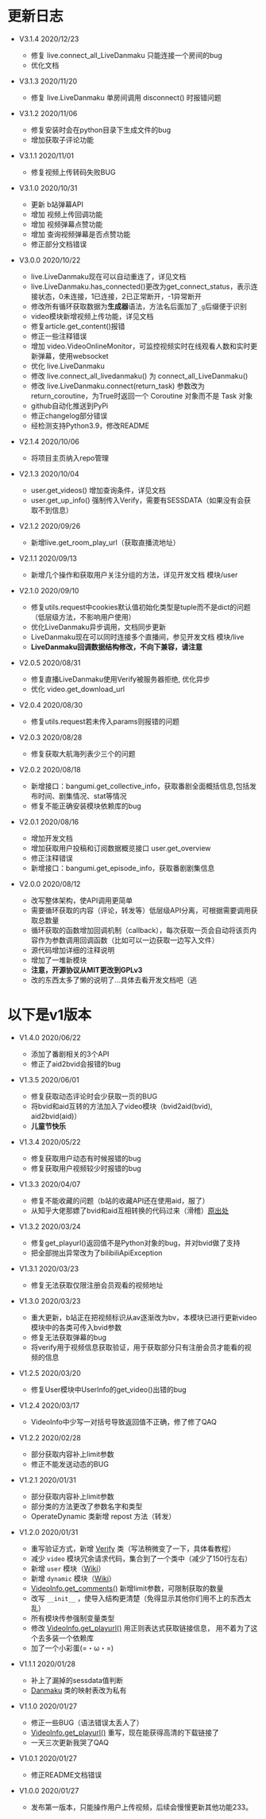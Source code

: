 # 更新日志

+ V3.1.4 2020/12/23
    + 修复 live.connect_all_LiveDanmaku 只能连接一个房间的bug
    + 优化文档

+ V3.1.3 2020/11/20
    + 修复 live.LiveDanmaku 单房间调用 disconnect() 时报错问题

+ V3.1.2 2020/11/06
    + 修复安装时会在python目录下生成文件的bug
    + 增加获取子评论功能

+ V3.1.1 2020/11/01
    + 修复视频上传转码失败BUG

+ V3.1.0 2020/10/31
    + 更新 b站弹幕API
    + 增加 视频上传回调功能
    + 增加 视频弹幕点赞功能
    + 增加 查询视频弹幕是否点赞功能
    + 修正部分文档错误

+ V3.0.0 2020/10/22
    + live.LiveDanmaku现在可以自动重连了，详见文档
    + live.LiveDanmaku.has_connected()更改为get_connect_status，表示连接状态，0未连接，1已连接，2已正常断开，-1异常断开
    + 修改所有循环获取数据为**生成器**语法，方法名后面加了`_g`后缀便于识别
    + video模块新增视频上传功能，详见文档
    + 修复article.get_content()报错
    + 修正一些注释错误
    + 增加 video.VideoOnlineMonitor，可监控视频实时在线观看人数和实时更新弹幕，使用websocket
    + 优化 live.LiveDanmaku
    + 修改 live.connect_all_livedanmaku() 为 connect_all_LiveDanmaku()
    + 修改 live.LiveDanmaku.connect(return_task) 参数改为 return_coroutine，为True时返回一个 Coroutine 对象而不是 Task 对象
    + github自动化推送到PyPi
    + 修正changelog部分错误
    + 经检测支持Python3.9，修改README

+ V2.1.4 2020/10/06
    + 将项目主页纳入repo管理

+ V2.1.3 2020/10/04
    + user.get_videos() 增加查询条件，详见文档
    + user.get_up_info() 强制传入Verify，需要有SESSDATA（如果没有会获取不到信息）

+ V2.1.2 2020/09/26
    + 新增live.get_room_play_url（获取直播流地址）

+ V2.1.1 2020/09/13
    + 新增几个操作和获取用户关注分组的方法，详见开发文档 模块/user

+ V2.1.0 2020/09/10
    + 修复utils.request中cookies默认值初始化类型是tuple而不是dict的问题（低层级方法，不影响用户使用）
    + 优化LiveDanmaku异步调用，文档同步更新
    + LiveDanmaku现在可以同时连接多个直播间，参见开发文档 模块/live
    + **LiveDanmaku回调数据结构修改，不向下兼容，请注意**

+ V2.0.5 2020/08/31
    + 修复直播LiveDanmaku使用Verify被服务器拒绝, 优化异步
    + 优化 video.get_download_url

+ V2.0.4 2020/08/30
    + 修复utils.request若未传入params则报错的问题

+ V2.0.3 2020/08/28
    + 修复获取大航海列表少三个的问题

+ V2.0.2 2020/08/18
    + 新增接口：bangumi.get_collective_info，获取番剧全面概括信息,包括发布时间、剧集情况、stat等情况
    + 修复不能正确安装模块依赖库的bug

+ V2.0.1 2020/08/16
    + 增加开发文档
    + 增加获取用户投稿和订阅数据概览接口 user.get_overview
    + 修正注释错误
    + 新增接口：bangumi.get_episode_info，获取番剧剧集信息
    
+ V2.0.0 2020/08/12
    + 改写整体架构，使API调用更简单
    + 需要循环获取的内容（评论，转发等）低层级API分离，可根据需要调用获取总数量
    + 循环获取的函数增加回调机制（callback），每次获取一页会自动将该页内容作为参数调用回调函数（比如可以一边获取一边写入文件）
    + 源代码增加详细的注释说明
    + 增加了一堆新模块
    + **注意，开源协议从MIT更改到GPLv3**
    + 改的东西太多了懒的说明了...具体去看开发文档吧（逃

# 以下是v1版本

+ V1.4.0 2020/06/22
    + 添加了番剧相关的3个API
    + 修正了aid2bvid会报错的bug
    
+ V1.3.5 2020/06/01
    + 修复获取动态评论时会少获取一页的BUG
    + 将bvid和aid互转的方法加入了video模块（bvid2aid(bvid), aid2bvid(aid)）
    + **儿童节快乐**
    
+ V1.3.4 2020/05/22
    + 修复获取用户动态有时候报错的bug
    + 修复获取用户视频较少时报错的bug
    
+ V1.3.3 2020/04/07
    + 修复不能收藏的问题（b站的收藏API还在使用aid，服了）
    + 从知乎大佬那嫖了bvid和aid互相转换的代码过来（滑稽）[原出处](https://www.zhihu.com/question/381784377/answer/1099438784)
    
+ V1.3.2 2020/03/24
    + 修复get_playurl()返回值不是Python对象的bug，并对bvid做了支持
    + 把全部抛出异常改为了bilibiliApiException

+ V1.3.1 2020/03/23
    + 修复无法获取仅限注册会员观看的视频地址

+ V1.3.0 2020/03/23
    + 重大更新，b站正在把视频标识从av逐渐改为bv，本模块已进行更新video模块中的各类可传入bvid参数
    + 修复无法获取弹幕的bug
    + 将verify用于视频信息获取验证，用于获取部分只有注册会员才能看的视频的信息
    
+ V1.2.5 2020/03/20
    + 修复User模块中UserInfo的get_video()出错的bug
    
+ V1.2.4 2020/03/17
    + VideoInfo中少写一对括号导致返回值不正确，修了修了QAQ

+ V1.2.2 2020/02/28
    + 部分获取内容补上limit参数
    + 修正不能发送动态的BUG
  
+ V1.2.1 2020/01/31
    + 部分获取内容补上limit参数
    + 部分类的方法更改了参数名字和类型
    + OperateDynamic 类新增 repost 方法（转发）
    
+ V1.2.0 2020/01/31
    + 重写验证方式，新增 [Verify](https://github.com/Passkou/bilibili_api/wiki/Verify%E7%B1%BB) 类（写法稍微变了一下，具体看教程）
    + 减少 `video` 模块冗余请求代码，集合到了一个类中（减少了150行左右）
    + 新增 `user` 模块（[Wiki](https://github.com/Passkou/bilibili_api/wiki)）
    + 新增 `dynamic` 模块（[Wiki](https://github.com/Passkou/bilibili_api/wiki)）
    + [VideoInfo.get_comments()](https://github.com/Passkou/bilibili_api/wiki/VideoInfo%E7%B1%BB#get_comments) 新增limit参数，可限制获取的数量
    + 改写 `__init__` ，使导入结构更清楚（免得显示其他你们用不上的东西太乱）
    + 所有模块传参强制变量类型
    + 修改 [VideoInfo.get_playurl()](https://github.com/Passkou/bilibili_api/wiki/VideoInfo%E7%B1%BB#get_playurl) 用正则表达式获取链接信息，
      用不着为了这个去多装一个依赖库
    + 加了一个小彩蛋(=・ω・=)
  
+ V1.1.1 2020/01/28
    + 补上了漏掉的sessdata值判断
    + [Danmaku](https://github.com/Passkou/bilibili_api/wiki/Danmaku%E7%B1%BB) 类的映射表改为私有

+ V1.1.0 2020/01/27
    + 修正一些BUG（语法错误太丢人了）
    + [VideoInfo.get_playurl()](https://github.com/Passkou/bilibili_api/wiki/VideoInfo%E7%B1%BB#get_playurl) 重写，现在能获得高清的下载链接了
    + 一天三次更新我哭了QAQ

+ V1.0.1 2020/01/27
    + 修正README文档错误

+ V1.0.0 2020/01/27
    + 发布第一版本，只能操作用户上传视频，后续会慢慢更新其他功能233。